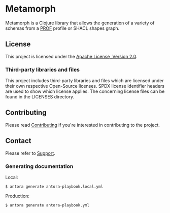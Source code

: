 <!--
SPDX-FileCopyrightText: 2023 Bart Kleijngeld

SPDX-License-Identifier: Apache-2.0
-->
Metamorph
=========

Metamorph is a Clojure library that allows the generation of a variety of schemas from a [PROF](https://www.w3.org/TR/dx-prof/) profile or SHACL shapes graph.

## License
This project is licensed under the [Apache License, Version 2.0](LICENSE).

### Third-party libraries and files
This project includes third-party libraries and files which are licensed under their own respective Open-Source licenses. SPDX license identifier headers are used to show which license applies. The concerning license files can be found in the LICENSES directory.

## Contributing
Please read [Contributing](./CONTRIBUTING.md) if you're interested in contributing to the project.

## Contact
Please refer to [Support](SUPPORT.md).

### Generating documentation
Local:

```
$ antora generate antora-playbook.local.yml
```

Production:

```
$ antora generate antora-playbook.yml
```
